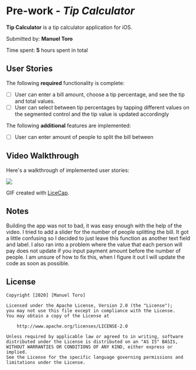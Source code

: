 # Pre-work - *Tip Calculator*

**Tip Calculator** is a tip calculator application for iOS.

Submitted by: **Manuel Toro**

Time spent: **5** hours spent in total

## User Stories

The following **required** functionality is complete:

* [ ] User can enter a bill amount, choose a tip percentage, and see the tip and total values.
* [ ] User can select between tip percentages by tapping different values on the segmented control and the tip value is updated accordingly

The following **additional** features are implemented:

- [ ] User can enter amount of people to split the bill between

## Video Walkthrough

Here's a walkthrough of implemented user stories:

![](https://i.imgur.com/1sepPEK.gif)


GIF created with [LiceCap](http://www.cockos.com/licecap/).

## Notes

Building the app was not to bad, it was easy enough with the help of the video. I tried to add a slider for the number of people splitting the bill. 
It got a little confusing so I decided to just leave this function as another text field and label. I also ran into a problem where the value that each
person will pay does not update if you input payment amount before the number of people. I am unsure of how to fix this, when I figure it out I will update
the code as soon as possible. 

## License

    Copyright [2020] [Manuel Toro]

    Licensed under the Apache License, Version 2.0 (the "License");
    you may not use this file except in compliance with the License.
    You may obtain a copy of the License at

        http://www.apache.org/licenses/LICENSE-2.0

    Unless required by applicable law or agreed to in writing, software
    distributed under the License is distributed on an "AS IS" BASIS,
    WITHOUT WARRANTIES OR CONDITIONS OF ANY KIND, either express or implied.
    See the License for the specific language governing permissions and
    limitations under the License.
